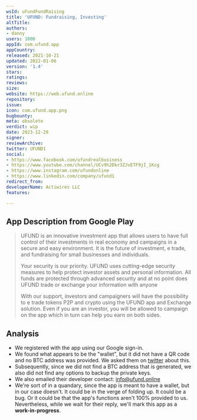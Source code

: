 ```yaml
---
wsId: uFundFundRaising
title: 'UFUND: Fundraising, Investing'
altTitle: 
authors:
- danny
users: 1000
appId: com.ufund.app
appCountry: 
released: 2021-10-21
updated: 2022-01-06
version: '1.4'
stars: 
ratings: 
reviews: 
size: 
website: https://web.ufund.online
repository: 
issue: 
icon: com.ufund.app.png
bugbounty: 
meta: obsolete
verdict: wip
date: 2023-12-28
signer: 
reviewArchive: 
twitter: UFUND1
social:
- https://www.facebook.com/ufundrealbusiness
- https://www.youtube.com/channel/UCv9h2Dkr3ZJvETF9jI_1Kcg
- https://www.instagram.com/ufundonline
- https://www.linkedin.com/company/ufund1
redirect_from: 
developerName: Actiwires LLC
features: 

---
```


## App Description from Google Play 

> UFUND is an innovative investment app that allows users to have full control of their investments in real economy and campaigns in a secure and easy environment. It is the future of investment, e trade, and fundraising for small businesses and individuals.
>
> Your security is our priority. UFUND uses cutting-edge security measures to help protect investor assets and personal information. All funds are protected through advanced security and at no point does UFUND trade or exchange your information with anyone
>
> With our support, investors and campaigners will have the possibility to e trade tokens P2P and crypto using the UFUND app and Exchange solution. Even if you are an investor, you will be allowed to campaign on the app which in turn can help you earn on both sides.

## Analysis 

- We registered with the app using our Google sign-in. 
- We found what appears to be the "wallet", but it did not have a QR code and no BTC address was provided. We asked them on [twitter](https://twitter.com/BitcoinWalletz/status/1666357448704397312) about this. 
- Subsequently, since we did not find a BTC address that is generated, we also did not find any options to backup the private keys. 
- We also emailed their developer contact: info@ufund.online
- We're sort of in a quandary, since the app is meant to have a wallet, but in our case doesn't. It could be in the verge of folding up. It could be a bug. Or it could be that the app's functions aren't 100% provided to us. Nevertheless, while we wait for their reply, we'll mark this app as a **work-in-progress**.
